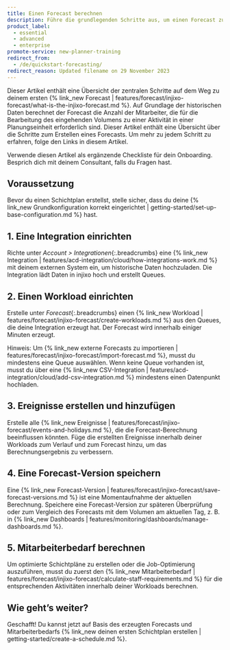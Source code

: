 ```yaml
---
title: Einen Forecast berechnen
description: Führe die grundlegenden Schritte aus, um einen Forecast zu erstellen.
product_label:
  - essential
  - advanced
  - enterprise
promote-service: new-planner-training
redirect_from:
  - /de/quickstart-forecasting/
redirect_reason: Updated filename on 29 November 2023
---
```


Dieser Artikel enthält eine Übersicht der zentralen Schritte auf dem Weg zu deinem ersten {% link_new Forecast | features/forecast/injixo-forecast/what-is-the-injixo-forecast.md %}. Auf Grundlage der historischen Daten berechnet der Forecast die Anzahl der Mitarbeiter, die für die Bearbeitung des eingehenden Volumens zu einer Aktivität in einer Planungseinheit erforderlich sind.
Dieser Artikel enthält eine Übersicht über die Schritte zum Erstellen eines Forecasts. Um mehr zu jedem Schritt zu erfahren, folge den Links in diesem Artikel.

Verwende diesen Artikel als ergänzende Checkliste für dein Onboarding. Besprich dich mit deinem Consultant, falls du Fragen hast.

## Voraussetzung

Bevor du einen Schichtplan erstellst, stelle sicher, dass du deine {% link_new Grundkonfiguration korrekt eingerichtet | getting-started/set-up-base-configuration.md %} hast.

## 1\. Eine Integration einrichten

Richte unter _Account > Integrationen_{:.breadcrumbs} eine {% link_new Integration | features/acd-integration/cloud/how-integrations-work.md %} mit deinem externen System ein, um historische Daten hochzuladen. Die Integration lädt Daten in injixo hoch und erstellt Queues.

## 2\. Einen Workload einrichten

Erstelle unter _Forecast_{:.breadcrumbs} einen {% link_new Workload | features/forecast/injixo-forecast/create-workloads.md %} aus den Queues, die deine Integration erzeugt hat. Der Forecast wird innerhalb einiger Minuten erzeugt.

Hinweis: Um {% link_new externe Forecasts zu importieren | features/forecast/injixo-forecast/import-forecast.md %}, musst du mindestens eine Queue auswählen. Wenn keine Queue vorhanden ist, musst du über eine {% link_new CSV-Integration | features/acd-integration/cloud/add-csv-integration.md %} mindestens einen Datenpunkt hochladen.

## 3\. Ereignisse erstellen und hinzufügen

Erstelle alle {% link_new Ereignisse | features/forecast/injixo-forecast/events-and-holidays.md %}, die die Forecast-Berechnung beeinflussen könnten. Füge die erstellten Ereignisse innerhalb deiner Workloads zum Verlauf und zum Forecast hinzu, um das Berechnungsergebnis zu verbessern.

## 4\. Eine Forecast-Version speichern

Eine {% link_new Forecast-Version | features/forecast/injixo-forecast/save-forecast-versions.md %} ist eine Momentaufnahme der aktuellen Berechnung. Speichere eine Forecast-Version zur späteren Überprüfung oder zum Vergleich des Forecasts mit dem Volumen am aktuellen Tag, z.&nbsp;B. in {% link_new Dashboards | features/monitoring/dashboards/manage-dashboards.md %}.

## 5\. Mitarbeiterbedarf berechnen

Um optimierte Schichtpläne zu erstellen oder die Job-Optimierung auszuführen, musst du zuerst den {% link_new Mitarbeiterbedarf | features/forecast/injixo-forecast/calculate-staff-requirements.md %} für die entsprechenden Aktivitäten innerhalb deiner Workloads berechnen.

## Wie geht’s weiter?

Geschafft! Du kannst jetzt auf Basis des erzeugten Forecasts und Mitarbeiterbedarfs {% link_new deinen ersten Schichtplan erstellen | getting-started/create-a-schedule.md %}.
